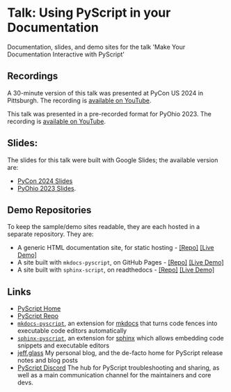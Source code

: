 # Talk: Using PyScript in your Documentation
Documentation, slides, and demo sites for the talk 'Make Your Documentation Interactive with PyScript'

## Recordings

A 30-minute version of this talk was presented at PyCon US 2024 in Pittsburgh. The recording is [available on YouTube](https://www.youtube.com/watch?v=TZ0JuRLL0IA).

This talk was presented in a pre-recorded format for PyOhio 2023. The recording is [available on YouTube](https://www.youtube.com/watch?v=ysSewLZEqnM).

## Slides:

The slides for this talk were built with Google Slides; the available version are:
  - [PyCon 2024 Slides](https://docs.google.com/presentation/d/15BfWFWi3Vym6MZcdcisVjNRjXET84INw0C6j3hL684U/edit?usp=sharing)
  - [PyOhio 2023 Slides](https://docs.google.com/presentation/d/15t7FFZRJl6QUtWVuk2G_7Db61EjJ6OdC-nezSAj9i9s/edit?usp=sharing).

## Demo Repositories

To keep the sample/demo sites readable, they are each hosted in a separate repository. They are:

  * A generic HTML documentation site, for static hosting - [[Repo]](https://github.com/JeffersGlass/pyscript-docs-demo-S3) [[Live Demo]](http://pyscript-docs-s3-demo.s3-website-us-east-1.amazonaws.com/)
  * A site built with `mkdocs-pyscript`, on GitHub Pages - [[Repo]](https://github.com/JeffersGlass/mkdocs-pyscript-demo) [[Live Demo]](https://jeffersglass.github.io/mkdocs-pyscript-demo/)
  * A site built with `sphinx-script`, on readthedocs - [[Repo]](https://github.com/JeffersGlass/sphinx-pyscript-demo) [[Live Demo]](https://sphinx-pyscript-demo.readthedocs.io/en/latest/)

## Links
  * [PyScript Home](https://pyscript.net)
  * [PyScript Repo](https://github.com/pyscript/pyscript)
  * [`mkdocs-pyscript`](https://github.com/JeffersGlass/mkdocs-pyscript), an extension for [mkdocs](https://www.mkdocs.org/) that turns code fences into executable code editors automatically
  * [`sphinx-pyscript`](https://github.com/sphinx-extensions2/sphinx-pyscript), an extension for [sphinx](https://www.sphinx-doc.org/en/master/) which allows embedding code snippets and executable editors
  * [jeff.glass](https://jeff.glass) My personal blog, and the de-facto home for PyScript release notes and blog posts
  * [PyScript Discord](https://discord.gg/u7Wcvza9Tx) The hub for PyScript troubleshooting and sharing, as well as a main communication channel for the maintainers and core devs.
